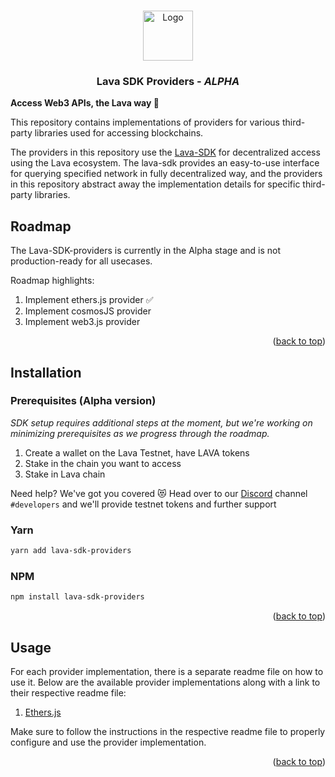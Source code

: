 <a name="readme-top"></a>

<!-- PROJECT LOGO -->
<br />
<div align="center">
  <img src="https://user-images.githubusercontent.com/2770565/223762290-44afc792-8ad4-4dbb-b2c2-532780d6c5de.png" alt="Logo" width="80" height="80">
  <h3 align="center">Lava SDK Providers - <i>ALPHA</i></h3>
  </p>
</div>

<b>Access Web3 APIs, the Lava way 🌋</b>

This repository contains implementations of providers for various third-party libraries used for accessing blockchains.

The providers in this repository use the [Lava-SDK](https://github.com/lavanet/lava-sdk) for decentralized access using the Lava ecosystem. The lava-sdk provides an easy-to-use interface for querying specified network in fully decentralized way, and the providers in this repository abstract away the implementation details for specific third-party libraries.

<!-- Roadmap -->

## Roadmap

The Lava-SDK-providers is currently in the Alpha stage and is not production-ready for all usecases.

Roadmap highlights:

1. Implement ethers.js provider ✅
2. Implement cosmosJS provider
3. Implement web3.js provider

<!-- Prerequisites -->

<p align="right">(<a href="#readme-top">back to top</a>)</p>

<!-- Installation -->

## Installation

### Prerequisites (Alpha version)

_SDK setup requires additional steps at the moment, but we're working on minimizing prerequisites as we progress through the roadmap._

1. Create a wallet on the Lava Testnet, have LAVA tokens
1. Stake in the chain you want to access
1. Stake in Lava chain

Need help? We've got you covered 😻 Head over to our [Discord](https://discord.gg/5VcqgwMmkA) channel `#developers` and we'll provide testnet tokens and further support

### Yarn

```bash
yarn add lava-sdk-providers
```

### NPM

```bash
npm install lava-sdk-providers
```

<p align="right">(<a href="#readme-top">back to top</a>)</p>

<!-- USAGE EXAMPLES -->

## Usage

For each provider implementation, there is a separate readme file on how to use it. Below are the available provider implementations along with a link to their respective readme file:

1. [Ethers.js](https://github.com/lavanet/lava-sdk-providers/ethersjs/README.md)

Make sure to follow the instructions in the respective readme file to properly configure and use the provider implementation.

<p align="right">(<a href="#readme-top">back to top</a>)</p>
